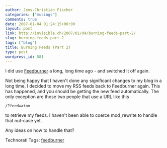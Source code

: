 ```yaml
---
author: Jens-Christian Fischer
categories: ["musings"]
comments: true
date: 2007-01-04 01:24:15+00:00
layout: post
link: http://invisible.ch/2007/01/04/burning-feeds-part-2/
slug: burning-feeds-part-2
tags: ["blog"]
title: Burning Feeds (Part 2)
type: post
wordpress_id: 581
---
```


I did use [Feedburner][1] a long, long time ago - and switched it off again.

Not being happy that I haven't done any significant changes to my blog in a long time, I decided to move my RSS feeds back to Feedburner again. This has happened, and you should be getting the new feed automatically. The only exception are those two people that use a URL like this

    /?feed=atom

to retrieve my feeds. I haven't been able to coerce mod_rewrite to handle that nut-case yet.

Any ideas on how to handle that?


[1]: http://www.feedburner.com


Technorati Tags: [feedburner](http://www.technorati.com/tag/feedburner)
